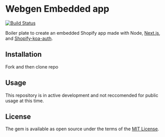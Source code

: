 # Webgen Embedded app
[![Build Status](https://travis-ci.com/Shopify/webgen-embeddedapp.svg?branch=master)](https://travis-ci.com/Shopify/webgen-embeddedapp)

Boiler plate to create an embedded Shopify app made with Node, [Next.js](https://nextjs.org/), and [Shopify-koa-auth](https://github.com/Shopify/quilt/tree/master/packages/koa-shopify-auth).

## Installation

Fork and then clone repo

## Usage

This repository is in active development and not reccomended for public usage at this time.

## License

The gem is available as open source under the terms of the [MIT License](https://opensource.org/licenses/MIT).
